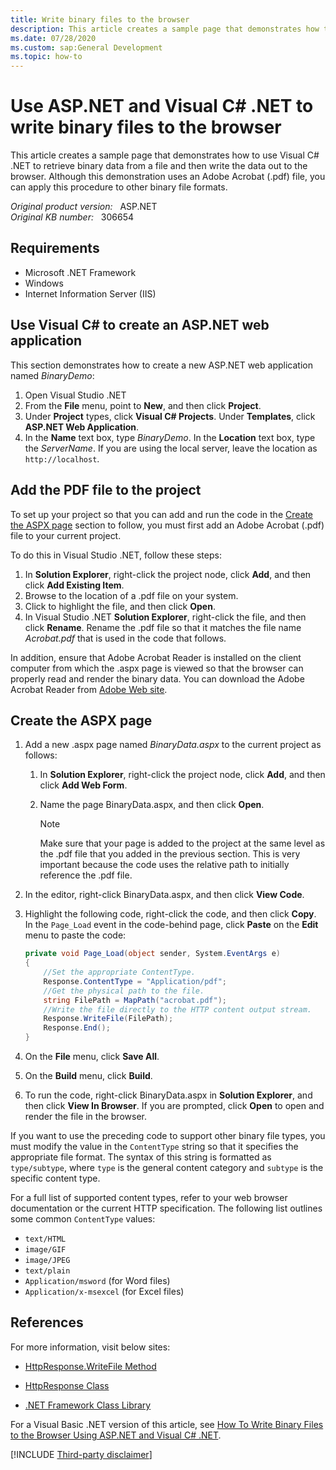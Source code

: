 ```yaml
---
title: Write binary files to the browser
description: This article creates a sample page that demonstrates how to use Visual C# .NET to retrieve binary data from a file and then write the data out to the browser. 
ms.date: 07/28/2020
ms.custom: sap:General Development
ms.topic: how-to
---
```

# Use ASP.NET and Visual C# .NET to write binary files to the browser

This article creates a sample page that demonstrates how to use Visual C# .NET to retrieve binary data from a file and then write the data out to the browser. Although this demonstration uses an Adobe Acrobat (.pdf) file, you can apply this procedure to other binary file formats.

_Original product version:_ &nbsp; ASP.NET  
_Original KB number:_ &nbsp; 306654

## Requirements

- Microsoft .NET Framework
- Windows
- Internet Information Server (IIS)

## Use Visual C# to create an ASP.NET web application

This section demonstrates how to create a new ASP.NET web application named *BinaryDemo*:

1. Open Visual Studio .NET
2. From the **File** menu, point to **New**, and then click **Project**.
3. Under **Project** types, click **Visual C# Projects**. Under **Templates**, click **ASP.NET Web Application**.
4. In the **Name** text box, type *BinaryDemo*. In the **Location** text box, type the *ServerName*. If you are using the local server, leave the location as `http://localhost`.

## Add the PDF file to the project

To set up your project so that you can add and run the code in the [Create the ASPX page](#create-the-aspx-page) section to follow, you must first add an Adobe Acrobat (.pdf) file to your current project.

To do this in Visual Studio .NET, follow these steps:

1. In **Solution Explorer**, right-click the project node, click **Add**, and then click **Add Existing Item**.
2. Browse to the location of a .pdf file on your system.
3. Click to highlight the file, and then click **Open**.
4. In Visual Studio .NET **Solution Explorer**, right-click the file, and then click **Rename**. Rename the .pdf file so that it matches the file name *Acrobat.pdf* that is used in the code that follows.

In addition, ensure that Adobe Acrobat Reader is installed on the client computer from which the .aspx page is viewed so that the browser can properly read and render the binary data. You can download the Adobe Acrobat Reader from [Adobe Web site](https://www.adobe.com/).

## Create the ASPX page

1. Add a new .aspx page named *BinaryData.aspx* to the current project as follows:

    1. In **Solution Explorer**, right-click the project node, click **Add**, and then click **Add Web Form**.
    2. Name the page BinaryData.aspx, and then click **Open**.

        > [!NOTE]
        > Make sure that your page is added to the project at the same level as the .pdf file that you added in the previous section. This is very important because the code uses the relative path to initially reference the .pdf file.

2. In the editor, right-click BinaryData.aspx, and then click **View Code**.
3. Highlight the following code, right-click the code, and then click **Copy**. In the `Page_Load` event in the code-behind page, click **Paste** on the **Edit** menu to paste the code:

    ```csharp
    private void Page_Load(object sender, System.EventArgs e)
    {
        //Set the appropriate ContentType.
        Response.ContentType = "Application/pdf";
        //Get the physical path to the file.
        string FilePath = MapPath("acrobat.pdf");
        //Write the file directly to the HTTP content output stream.
        Response.WriteFile(FilePath);
        Response.End();
    }
    ```

4. On the **File** menu, click **Save All**.
5. On the **Build** menu, click **Build**.
6. To run the code, right-click BinaryData.aspx in **Solution Explorer**, and then click **View In Browser**. If you are prompted, click **Open** to open and render the file in the browser.

If you want to use the preceding code to support other binary file types, you must modify the value in the `ContentType` string so that it specifies the appropriate file format. The syntax of this string is formatted as `type/subtype`, where `type` is the general content category and `subtype` is the specific content type.

For a full list of supported content types, refer to your web browser documentation or the current HTTP specification. The following list outlines some common `ContentType` values:

- `text/HTML`
- `image/GIF`
- `image/JPEG`
- `text/plain`
- `Application/msword` (for Word files)
- `Application/x-msexcel` (for Excel files)

## References

For more information, visit below sites:

- [HttpResponse.WriteFile Method](/dotnet/api/system.web.httpresponse.writefile)

- [HttpResponse Class](/dotnet/api/system.web.httpresponse)

- [.NET Framework Class Library](/previous-versions/gg145045(v=vs.110))

For a Visual Basic .NET version of this article, see [How To Write Binary Files to the Browser Using ASP.NET and Visual C# .NET](https://support.microsoft.com/help/306654/how-to-write-binary-files-to-the-browser-using-asp-net-and-visual-c-ne).

[!INCLUDE [Third-party disclaimer](../../../../includes/third-party-disclaimer.md)]
